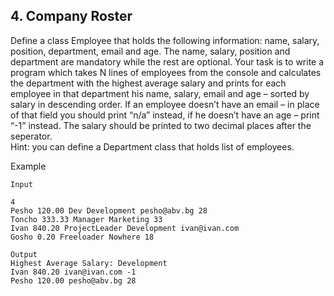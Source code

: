 ## 4. Company Roster

Define a class Employee that holds the following information: name, salary, position, department, email and age.
The name, salary, position and department are mandatory while the rest are optional.
Your task is to write a program which takes N lines of employees from the console and calculates the department
with the highest average salary and prints for each employee in that department his name, salary, email and age –
sorted by salary in descending order. If an employee doesn’t have an email – in place of that field you should print
“n/a” instead, if he doesn’t have an age – print “-1” instead. The salary should be printed to two decimal places
after the seperator.<br>
Hint: you can define a Department class that holds list of employees.

Example 

```
Input 

4
Pesho 120.00 Dev Development pesho@abv.bg 28
Toncho 333.33 Manager Marketing 33
Ivan 840.20 ProjectLeader Development ivan@ivan.com
Gosho 0.20 Freeloader Nowhere 18

Output
Highest Average Salary: Development
Ivan 840.20 ivan@ivan.com -1
Pesho 120.00 pesho@abv.bg 28
```
